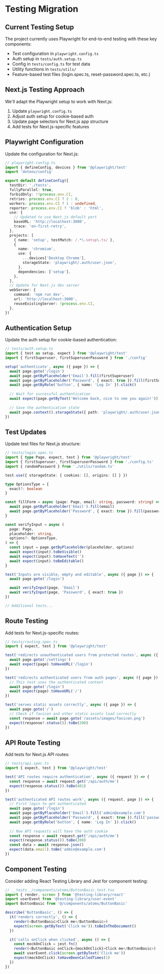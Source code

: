 # Testing Migration

## Current Testing Setup

The project currently uses Playwright for end-to-end testing with these key components:
- Test configuration in `playwright.config.ts`
- Auth setup in `tests/auth.setup.ts`
- Config in `tests/config.ts` for test data
- Utility functions in `tests/utils/`
- Feature-based test files (login.spec.ts, reset-password.spec.ts, etc.)

## Next.js Testing Approach

We'll adapt the Playwright setup to work with Next.js:

1. Update `playwright.config.ts`
2. Adjust auth setup for cookie-based auth
3. Update page selectors for Next.js app structure
4. Add tests for Next.js-specific features

## Playwright Configuration

Update the configuration for Next.js:

```typescript
// playwright.config.ts
import { defineConfig, devices } from '@playwright/test'
import 'dotenv/config'

export default defineConfig({
  testDir: './tests',
  fullyParallel: true,
  forbidOnly: !!process.env.CI,
  retries: process.env.CI ? 2 : 0,
  workers: process.env.CI ? 1 : undefined,
  reporter: process.env.CI ? 'blob' : 'html',
  use: {
    // Updated to use Next.js default port
    baseURL: 'http://localhost:3000',
    trace: 'on-first-retry',
  },
  projects: [
    { name: 'setup', testMatch: /.*\.setup\.ts/ },
    {
      name: 'chromium',
      use: {
        ...devices['Desktop Chrome'],
        storageState: 'playwright/.auth/user.json',
      },
      dependencies: ['setup'],
    },
  ],
  // Update for Next.js dev server
  webServer: {
    command: 'npm run dev',
    url: 'http://localhost:3000',
    reuseExistingServer: !process.env.CI,
  },
})
```

## Authentication Setup

Update the auth setup for cookie-based authentication:

```typescript
// tests/auth.setup.ts
import { test as setup, expect } from '@playwright/test'
import { firstSuperuser, firstSuperuserPassword } from './config'

setup('authenticate', async ({ page }) => {
  await page.goto('/login')
  await page.getByPlaceholder('Email').fill(firstSuperuser)
  await page.getByPlaceholder('Password', { exact: true }).fill(firstSuperuserPassword)
  await page.getByRole('button', { name: 'Log In' }).click()
  
  // Wait for successful authentication
  await expect(page.getByText('Welcome back, nice to see you again!')).toBeVisible()
  
  // Save the authentication state
  await page.context().storageState({ path: 'playwright/.auth/user.json' })
})
```

## Test Updates

Update test files for Next.js structure:

```typescript
// tests/login.spec.ts
import { type Page, expect, test } from '@playwright/test'
import { firstSuperuser, firstSuperuserPassword } from './config.ts'
import { randomPassword } from './utils/random.ts'

test.use({ storageState: { cookies: [], origins: [] } })

type OptionsType = {
  exact?: boolean
}

const fillForm = async (page: Page, email: string, password: string) => {
  await page.getByPlaceholder('Email').fill(email)
  await page.getByPlaceholder('Password', { exact: true }).fill(password)
}

const verifyInput = async (
  page: Page,
  placeholder: string,
  options?: OptionsType,
) => {
  const input = page.getByPlaceholder(placeholder, options)
  await expect(input).toBeVisible()
  await expect(input).toHaveText('')
  await expect(input).toBeEditable()
}

test('Inputs are visible, empty and editable', async ({ page }) => {
  await page.goto('/login')

  await verifyInput(page, 'Email')
  await verifyInput(page, 'Password', { exact: true })
})

// Additional tests...
```

## Route Testing

Add tests for Next.js-specific routes:

```typescript
// tests/routing.spec.ts
import { expect, test } from '@playwright/test'

test('redirects unauthenticated users from protected routes', async ({ page }) => {
  await page.goto('/settings')
  await expect(page).toHaveURL('/login')
})

test('redirects authenticated users from auth pages', async ({ page }) => {
  // This test uses the authenticated context
  await page.goto('/login')
  await expect(page).toHaveURL('/')
})

test('serves static assets correctly', async ({ page }) => {
  await page.goto('/')
  // Check if favicon and other static assets load correctly
  const response = await page.goto('/assets/images/favicon.png')
  expect(response?.status()).toBe(200)
})
```

## API Route Testing

Add tests for Next.js API routes:

```typescript
// tests/api.spec.ts
import { expect, test } from '@playwright/test'

test('API routes require authentication', async ({ request }) => {
  const response = await request.get('/api/auth/me')
  expect(response.status()).toBe(401)
})

test('authenticated API routes work', async ({ request, page }) => {
  // First login to get authenticated
  await page.goto('/login')
  await page.getByPlaceholder('Email').fill('admin@example.com')
  await page.getByPlaceholder('Password', { exact: true }).fill('password')
  await page.getByRole('button', { name: 'Log In' }).click()
  
  // Now API requests will have the auth cookie
  const response = await request.get('/api/auth/me')
  expect(response.status()).toBe(200)
  const data = await response.json()
  expect(data.email).toBe('admin@example.com')
})
```

## Component Testing

Consider adding React Testing Library and Jest for component testing:

```typescript
// __tests__/components/atoms/ButtonBasic.test.tsx
import { render, screen } from '@testing-library/react'
import userEvent from '@testing-library/user-event'
import ButtonBasic from '@/components/atoms/ButtonBasic'

describe('ButtonBasic', () => {
  it('renders correctly', () => {
    render(<ButtonBasic>Click me</ButtonBasic>)
    expect(screen.getByText('Click me')).toBeInTheDocument()
  })

  it('calls onClick when clicked', async () => {
    const mockOnClick = jest.fn()
    render(<ButtonBasic onClick={mockOnClick}>Click me</ButtonBasic>)
    await userEvent.click(screen.getByText('Click me'))
    expect(mockOnClick).toHaveBeenCalledTimes(1)
  })
})
```